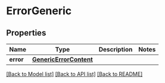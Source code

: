 # ErrorGeneric

## Properties
Name | Type | Description | Notes
------------ | ------------- | ------------- | -------------
**error** | [**GenericErrorContent**](GenericErrorContent.md) |  | 

[[Back to Model list]](../README.md#documentation-for-models) [[Back to API list]](../README.md#documentation-for-api-endpoints) [[Back to README]](../README.md)


